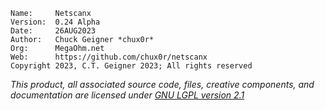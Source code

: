```
Name:     Netscanx
Version:  0.24 Alpha
Date:     26AUG2023
Author:   Chuck Geigner *chux0r*
Org:      MegaOhm.net
Web:      https://github.com/chux0r/netscanx
Copyright 2023, C.T. Geigner 2023; All rights reserved
```
*This product, all associated source code, files, creative components, and documentation are licensed under [GNU LGPL version 2.1](https://opensource.org/license/lgpl-2-1/)*
